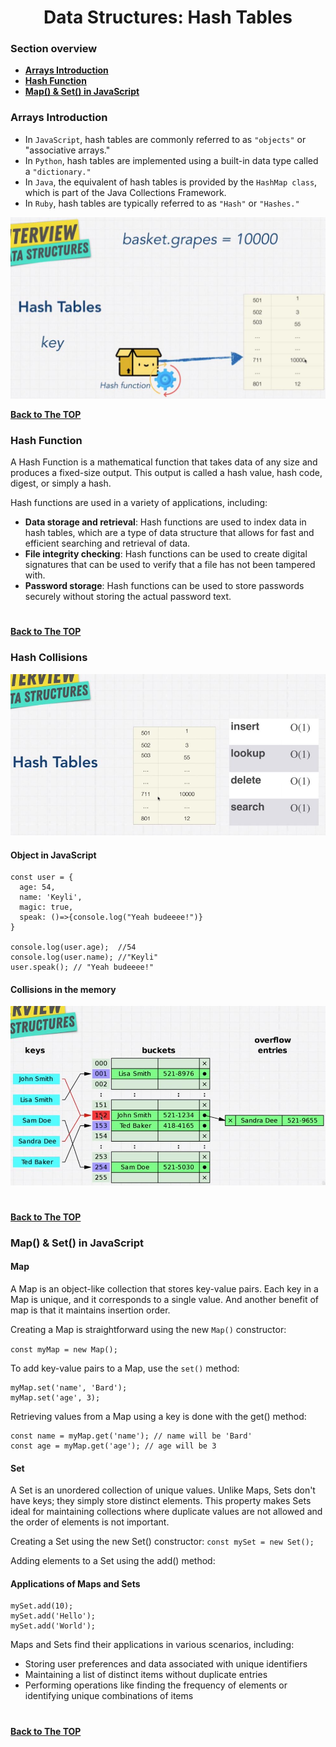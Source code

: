 <h1 align="center">Data Structures: Hash Tables</h1>

### Section overview
* **[Arrays Introduction](#data-structure)**
* **[Hash Function](#hash-function)**
* **[Map() & Set() in JavaScript](#map-set)**



### Arrays Introduction
- In ``JavaScript``, hash tables are commonly referred to as ``"objects"`` or "associative arrays."
- In ``Python``, hash tables are implemented using a built-in data type called a ``"dictionary."``
- In ``Java``, the equivalent of hash tables is provided by the ``HashMap class``, which is part of the Java Collections Framework. 
- In ``Ruby``, hash tables are typically referred to as ``"Hash"`` or ``"Hashes."``

![Hash Tables](https://github.com/tsokac2/-_-_Data_Structures_Algorithms/blob/main/src/09.JPG)

**[Back to The TOP](#section-overview)**

### Hash Function

A Hash Function is a mathematical function that takes data of any size and produces a fixed-size output. This output is called a hash value, hash code, digest, or simply a hash. 

Hash functions are used in a variety of applications, including:

- **Data storage and retrieval**: Hash functions are used to index data in hash tables, which are a type of data structure that allows for fast and efficient searching and retrieval of data.
- **File integrity checking**: Hash functions can be used to create digital signatures that can be used to verify that a file has not been tampered with.
- **Password storage**: Hash functions can be used to store passwords securely without storing the actual password text.

#
**[Back to The TOP](#section-overview)**

### Hash Collisions

![Hash Tables](https://github.com/tsokac2/-_-_Data_Structures_Algorithms/blob/main/src/10.JPG)

#### Object in JavaScript
```
const user = {
  age: 54,
  name: 'Keyli',
  magic: true,
  speak: ()=>{console.log("Yeah budeeee!")}
}

console.log(user.age);  //54
console.log(user.name); //"Keyli"
user.speak(); // "Yeah budeeee!"
```

#### Collisions in the memory

![Hash Tables](https://github.com/tsokac2/-_-_Data_Structures_Algorithms/blob/main/src/11.JPG)

#
**[Back to The TOP](#section-overview)**

### <a name="map-set">Map() & Set() in JavaScript</a>

#### Map
A Map is an object-like collection that stores key-value pairs. Each key in a Map is unique, and it corresponds to a single value. And another benefit of map is that it maintains insertion order.

Creating a Map is straightforward using the new ``Map()`` constructor:

``const myMap = new Map();``

To add key-value pairs to a Map, use the ``set()`` method:
```
myMap.set('name', 'Bard');
myMap.set('age', 3);
```

Retrieving values from a Map using a key is done with the get() method:
```
const name = myMap.get('name'); // name will be 'Bard'
const age = myMap.get('age'); // age will be 3
```

#### Set
A Set is an unordered collection of unique values. Unlike Maps, Sets don't have keys; they simply store distinct elements. This property makes Sets ideal for maintaining collections where duplicate values are not allowed and the order of elements is not important.

Creating a Set using the new Set() constructor:
``const mySet = new Set();``

Adding elements to a Set using the add() method:

#### Applications of Maps and Sets
```
mySet.add(10);
mySet.add('Hello');
mySet.add('World');
```

Maps and Sets find their applications in various scenarios, including:

- Storing user preferences and data associated with unique identifiers
- Maintaining a list of distinct items without duplicate entries
- Performing operations like finding the frequency of elements or identifying unique combinations of items

#
**[Back to The TOP](#section-overview)**